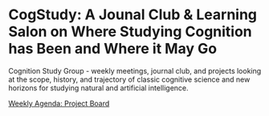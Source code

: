 # CogStudy: A Jounal Club & Learning Salon on Where Studying Cognition has Been and Where it May Go
Cognition Study Group  - weekly meetings, journal club, and projects looking at the scope, history, and trajectory of classic cognitive science and new horizons for studying natural and artificial intelligence. 

[Weekly Agenda: Project Board](https://github.com/jesparent/CogStudy/projects/1)
